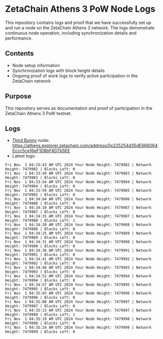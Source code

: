 # ZetaChain Athens 3 PoW Node Logs
This repository contains logs and proof that we have successfully set up and run a node on the ZetaChain Athens 3 network. The logs demonstrate continuous node operation, including synchronization details and performance.

## Contents
- Node setup information
- Synchronization logs with block height details
- Ongoing proof of work logs to verify active participation in the ZetaChain network

## Purpose
This repository serves as documentation and proof of participation in the ZetaChain Athens 3 PoW testnet.

## Logs

- [Third Bunny](https://thirdbunny.xyz/) node: https://athens.explorer.zetachain.com/address/0x225254d35dE666064Eccc5ce16eF1D8bF8D7b5EE
- Latest logs:
```
Fri Nov  1 04:33:43 AM UTC 2024 Your Node Height: 7479982 | Network Height: 7479982 | Blocks Left: 0
Fri Nov  1 04:33:49 AM UTC 2024 Your Node Height: 7479983 | Network Height: 7479983 | Blocks Left: 0
Fri Nov  1 04:33:54 AM UTC 2024 Your Node Height: 7479984 | Network Height: 7479984 | Blocks Left: 0
Fri Nov  1 04:33:59 AM UTC 2024 Your Node Height: 7479985 | Network Height: 7479985 | Blocks Left: 0
Fri Nov  1 04:34:04 AM UTC 2024 Your Node Height: 7479986 | Network Height: 7479986 | Blocks Left: 0
Fri Nov  1 04:34:10 AM UTC 2024 Your Node Height: 7479987 | Network Height: 7479987 | Blocks Left: 0
Fri Nov  1 04:34:15 AM UTC 2024 Your Node Height: 7479987 | Network Height: 7479988 | Blocks Left: 1
Fri Nov  1 04:34:20 AM UTC 2024 Your Node Height: 7479988 | Network Height: 7479988 | Blocks Left: 0
Fri Nov  1 04:34:25 AM UTC 2024 Your Node Height: 7479989 | Network Height: 7479989 | Blocks Left: 0
Fri Nov  1 04:34:31 AM UTC 2024 Your Node Height: 7479990 | Network Height: 7479990 | Blocks Left: 0
Fri Nov  1 04:34:36 AM UTC 2024 Your Node Height: 7479991 | Network Height: 7479991 | Blocks Left: 0
Fri Nov  1 04:34:41 AM UTC 2024 Your Node Height: 7479992 | Network Height: 7479992 | Blocks Left: 0
Fri Nov  1 04:34:46 AM UTC 2024 Your Node Height: 7479993 | Network Height: 7479993 | Blocks Left: 0
Fri Nov  1 04:34:52 AM UTC 2024 Your Node Height: 7479994 | Network Height: 7479994 | Blocks Left: 0
Fri Nov  1 04:34:57 AM UTC 2024 Your Node Height: 7479995 | Network Height: 7479995 | Blocks Left: 0
Fri Nov  1 04:35:03 AM UTC 2024 Your Node Height: 7479996 | Network Height: 7479996 | Blocks Left: 0
Fri Nov  1 04:35:08 AM UTC 2024 Your Node Height: 7479997 | Network Height: 7479997 | Blocks Left: 0
Fri Nov  1 04:35:13 AM UTC 2024 Your Node Height: 7479997 | Network Height: 7479998 | Blocks Left: 1
Fri Nov  1 04:35:19 AM UTC 2024 Your Node Height: 7479998 | Network Height: 7479998 | Blocks Left: 0
Fri Nov  1 04:35:24 AM UTC 2024 Your Node Height: 7479999 | Network Height: 7479999 | Blocks Left: 0
```
